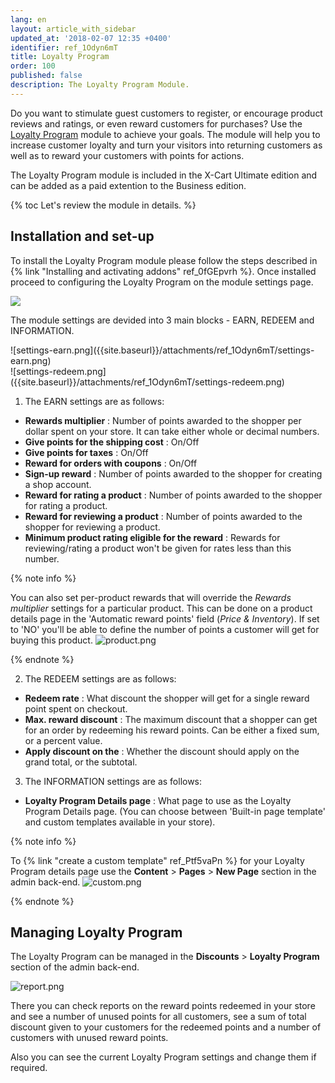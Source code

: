 ```yaml
---
lang: en
layout: article_with_sidebar
updated_at: '2018-02-07 12:35 +0400'
identifier: ref_1Odyn6mT
title: Loyalty Program
order: 100
published: false
description: The Loyalty Program Module.
---
```

Do you want to stimulate guest customers to register, or encourage product reviews and ratings, or even reward customers for purchases? Use the [Loyalty Program](https://market.x-cart.com/addons/loyalty-program.html "Loyalty Program") module to achieve your goals. The module will help you to increase customer loyalty and turn your visitors into returning customers as well as to reward your customers with points for actions.

The Loyalty Program module is included in the X-Cart Ultimate edition and can be added as a paid extention to the Business edition.

{% toc Let's review the module in details. %} 

## Installation and set-up

To install the Loyalty Program module please follow the steps described in {% link "Installing and activating addons" ref_0fGEpvrh %}. Once installed proceed to configuring the Loyalty Program on the module settings page.

![]({{site.baseurl}}/attachments/ref_1Odyn6mT/install.png)

The module settings are devided into 3 main blocks - EARN, REDEEM and INFORMATION. 

<div class="ui stackable three column grid">
  <div class="column" markdown="span">![settings-earn.png]({{site.baseurl}}/attachments/ref_1Odyn6mT/settings-earn.png)
</div>
  <div class="column" markdown="span"></div>
  <div class="column" markdown="span">![settings-redeem.png]({{site.baseurl}}/attachments/ref_1Odyn6mT/settings-redeem.png)
</div>
</div>

1. The EARN settings are as follows:
  * **Rewards multiplier** : Number of points awarded to the shopper per dollar spent on your store. It can take either whole or decimal numbers.
  * **Give points for the shipping cost** : On/Off
  * **Give points for taxes** : On/Off
  * **Reward for orders with coupons** : On/Off 
  * **Sign-up reward** : Number of points awarded to the shopper for creating a shop account.
  * **Reward for rating a product** : Number of points awarded to the shopper for rating a product.
  * **Reward for reviewing a product** : Number of points awarded to the shopper for reviewing a product.
  * **Minimum product rating eligible for the reward** : Rewards for reviewing/rating a product won't be given for rates less than this number.
  
  {% note info %}

  You can also set per-product rewards that will override the _Rewards multiplier_ settings for a particular product. This can be done on a product details page in the 'Automatic reward points' field (_Price & Inventory_). If set to 'NO' you'll be able to define the number of points a customer will get for buying this product. 
![product.png]({{site.baseurl}}/attachments/ref_1Odyn6mT/product.png)

  {% endnote %}

2. The REDEEM settings are as follows:
  * **Redeem rate** : What discount the shopper will get for a single reward point spent on checkout.
  * **Max. reward discount** : The maximum discount that a shopper can get for an order by redeeming his reward points. Can be either a fixed sum, or a percent value.
  * **Apply discount on the** : Whether the discount should apply on the grand total, or the subtotal.
  
3. The INFORMATION settings are as follows:
  * **Loyalty Program Details page** : What page to use as the Loyalty Program Details page. (You can choose between 'Built-in page template' and custom templates available in your store).
  
  {% note info %}
  
  To {% link "create a custom template" ref_Ptf5vaPn %} for your Loyalty Program details page use the **Content** > **Pages** > **New Page** section in the admin back-end. 
  ![custom.png]({{site.baseurl}}/attachments/ref_1Odyn6mT/custom.png)

  {% endnote %}

## Managing Loyalty Program 

The Loyalty Program can be managed in the **Discounts** > **Loyalty Program** section of the admin back-end. 

![report.png]({{site.baseurl}}/attachments/ref_1Odyn6mT/report.png)

There you can check reports on the reward points redeemed in your store and see a number of unused points for all customers, see a sum of total discount given to your customers for the redeemed points and a number of customers with unused reward points. 

Also you can see the current Loyalty Program settings and change them if required. 


